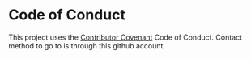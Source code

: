 # Code of Conduct
This project uses the [Contributor Covenant](https://www.contributor-covenant.org/version/2/1/code_of_conduct/) Code of Conduct. Contact method to go to is through this github account.
